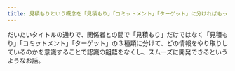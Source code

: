 ```yaml
---
title: 見積もりという概念を「見積もり」「コミットメント」「ターゲット」に分ければもっと楽しく開発できる - Link and Motivation Developers' Blog
---
```


だいたいタイトルの通りで、関係者との間で「見積もり」だけではなく「見積もり」「コミットメント」「ターゲット」の３種類に分けて、どの情報をやり取りしているのかを意識することで認識の齟齬をなくし、スムーズに開発できるというようなお話。
